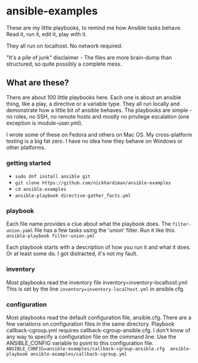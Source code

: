 # ansible-examples

These are my little playbooks, to remind me how Ansible tasks behave.
Read it, run it, edit it, play with it. 

They all run on localhost. No network required. 

"It's a pile of junk" disclaimer - 
The files are more brain-dump than structured, so quite possibly a complete mess.

## What are these?

There are about 100 little playbooks here.
Each one is about an ansible thing, like a play, a directive or a variable type. 
They all run locally and demonstrate how a little bit of ansible behaves. 
The playbooks are simple - no roles, no SSH, no remote hosts and mostly no privilege escalation (one exception is module-user.yml).

I wrote some of these on Fedora and others on Mac OS. 
My cross-platform testing is a big fat zero. 
I have no idea how they behave on Windows or other platforms.

### getting started 

* `sudo dnf install ansible git` 
* `git clone https://github.com/nickhardiman/ansible-examples`
* `cd ansible-examples`
* `ansible-playbook directive-gather_facts.yml`

### playbook 

Each file name provides a clue about what the playbook does. 
The `filter-union.yaml` file has a few tasks using the 'union' filter. 
Run it like this. 
`ansible-playbook filter-union.yml` 

Each playbook starts with a description of how you run it and what it does.
Or at least some do. I got distracted, it's not my fault. 

### inventory 

Most playbooks read the inventory file inventory=inventory-localhost.yml
This is set by the line `inventory=inventory-localhost.yml` in ansible.cfg.

### configuration

Most playbooks read the default configuration file, ansible.cfg.
There are a few variations on configuration files in the same directory.
Playbook callback-cgroup.yml requires callback-cgroup-ansible.cfg.
I don't know of any way to specify a configuration file on the command line. 
Use the ANSIBLE_CONFIG variable to point to this configuration file. 
`ANSIBLE_CONFIG=ansible-examples/callback-cgroup-ansible.cfg  ansible-playbook ansible-examples/callback-cgroup.yml`
 
